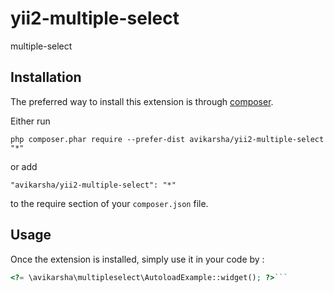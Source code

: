 yii2-multiple-select
====================
multiple-select

Installation
------------

The preferred way to install this extension is through [composer](http://getcomposer.org/download/).

Either run

```
php composer.phar require --prefer-dist avikarsha/yii2-multiple-select "*"
```

or add

```
"avikarsha/yii2-multiple-select": "*"
```

to the require section of your `composer.json` file.


Usage
-----

Once the extension is installed, simply use it in your code by  :

```php
<?= \avikarsha\multipleselect\AutoloadExample::widget(); ?>```